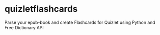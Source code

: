 # quizletflashcards
Parse your epub-book and create Flashcards for Quizlet using Python and Free Dictionary API
